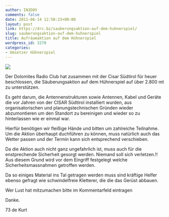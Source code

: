 ```yaml
---
author: IN3DOV
comments: false
date: 2011-06-14 12:50:23+00:00
layout: post
link: https://drc.bz/sauberungsaktion-auf-dem-huhnerspiel/
slug: sauberungsaktion-auf-dem-huhnerspiel
title: Aufräumaktion auf dem Hühnerspiel
wordpress_id: 3270
categories:
- Umsetzer Hühnerspiel
---
```


![](https://drc.bz/wp-content/uploads/2011/06/IMG_3961.jpg)


Der Dolomites Radio Club hat zusammen mit der Cisar Südtirol für heuer beschlossen, die Säuberungsaktion auf dem Hühnerspiel auf über 2.800 mt zu unterstützen.




Es geht darum, die Antennenstrukturen sowie Antennen, Kabel und Geräte die vor Jahren von der CISAR Südtirol installiert wurden, aus organisatorischen und planungstechnischen Gründen wieder abzumontieren um den Standort zu bereinigen und wieder so zu hinterlassen wie er einmal war.




Hierfür benötigen wir fleißige Hände und bitten um zahlreiche Teilnahme. Um die Aktion überhaupt duchführen zu können, muss natürlich auch das Wetter passen und der Termin kann sich entsprechend verschieben.




Da die Aktion auch nicht ganz ungefahrlich ist, muss auch für die enstprechende Sicherheit gesorgt werden. Niemand soll sich verletzen.!! Aus diesem Grund wird vor dem Eingriff festgelegt welche Sicherheitsmassnahmen getroffen werden.




Da so einiges Material ins Tal getragen werden muss sind kräftige Helfer ebenso gefragt wie schwindelfreie Kletterer, die die das Gerüst abbauen.




Wer Lust hat mitzumachen bitte im Kommentarfeld eintragen


Danke.

73 de Kurt


